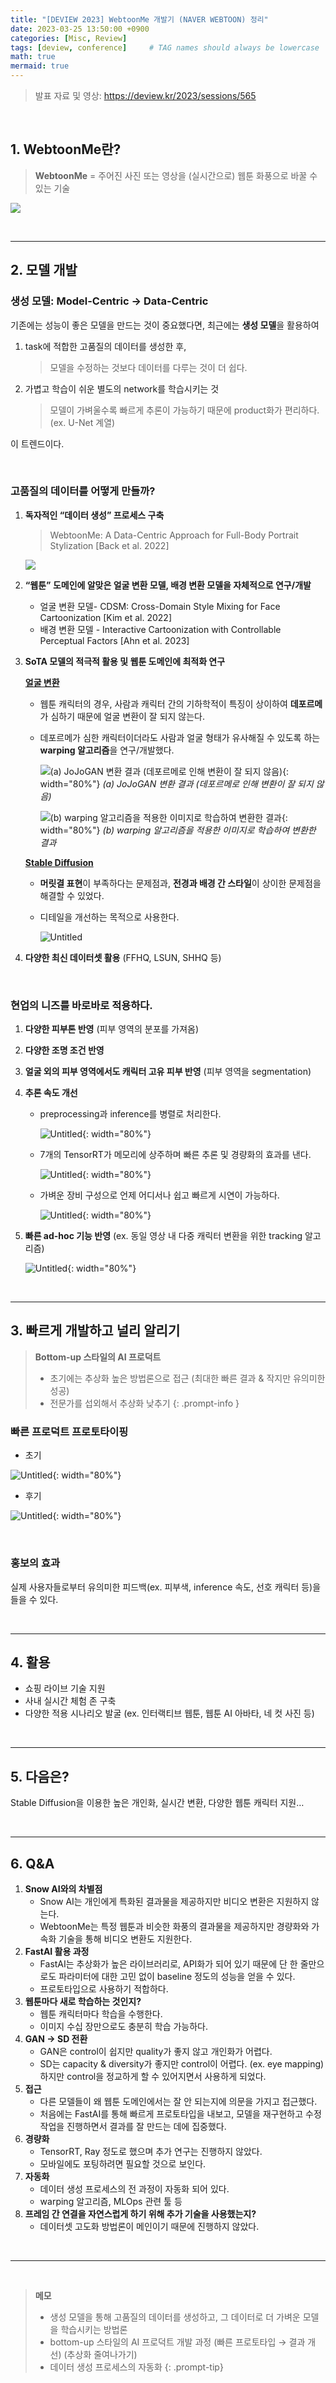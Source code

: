 ```yaml
---
title: "[DEVIEW 2023] WebtoonMe 개발기 (NAVER WEBTOON) 정리"
date: 2023-03-25 13:50:00 +0900
categories: [Misc, Review]
tags: [deview, conference]     # TAG names should always be lowercase
math: true
mermaid: true
---
```


> 발표 자료 및 영상: <https://deview.kr/2023/sessions/565>

<br>

## 1. WebtoonMe란?

> **WebtoonMe** = 주어진 사진 또는 영상을 (실시간으로) 웹툰 화풍으로 바꿀 수 있는 기술

![](/assets/img/posts/Free-Notes/Memo/2023-03-25-01-01.png)

<br>

----

## 2. 모델 개발

### 생성 모델: Model-Centric → Data-Centric

기존에는 성능이 좋은 모델을 만드는 것이 중요했다면, 최근에는 **생성 모델**을 활용하여 

1. task에 적합한 <span class="hl">고품질의 데이터를 생성</span>한 후, 
    
    > 모델을 수정하는 것보다 데이터를 다루는 것이 더 쉽다.
    > 
2. <span class="hl">가볍고 학습이 쉬운 별도의 network</span>를 학습시키는 것
    
    > 모델이 가벼울수록 빠르게 추론이 가능하기 때문에 product화가 편리하다. (ex. U-Net 계열)
    > 

이 트렌드이다.

<br>

### 고품질의 데이터를 어떻게 만들까?

1. **독자적인 “데이터 생성” 프로세스 구축** 
    
    > WebtoonMe: A Data-Centric Approach for Full-Body Portrait Stylization [Back et al. 2022]
    > 
    
    ![](/assets/img/posts/Free-Notes/Memo/2023-03-25-01-02.png)
    
2. **“웹툰” 도메인에 알맞은 얼굴 변환 모델, 배경 변환 모델을 자체적으로 연구/개발**
    - 얼굴 변환 모델- CDSM: Cross-Domain Style Mixing for Face Cartoonization [Kim et al. 2022]
    - 배경 변환 모델 - Interactive Cartoonization with Controllable Perceptual Factors [Ahn et al. 2023]
3. **SoTA 모델의 적극적 활용 및 웹툰 도메인에 최적화 연구**
    
    **<u>얼굴 변환</u>**
    
    - 웹툰 캐릭터의 경우, 사람과 캐릭터 간의 기하학적이 특징이 상이하여 **데포르메**가 심하기 때문에 얼굴 변환이 잘 되지 않는다.
    - 데포르메가 심한 캐릭터이더라도 사람과 얼굴 형태가 유사해질 수 있도록 하는 **warping 알고리즘**을 연구/개발했다.
        
        ![(a) JoJoGAN 변환 결과 (데포르메로 인해 변환이 잘 되지 않음)](/assets/img/posts/Free-Notes/Memo/2023-03-25-01-03.png){: width="80%"}
        _(a) JoJoGAN 변환 결과 (데포르메로 인해 변환이 잘 되지 않음)_
        
        ![(b) warping 알고리즘을 적용한 이미지로 학습하여 변환한 결과](/assets/img/posts/Free-Notes/Memo/2023-03-25-01-04.png){: width="80%"}
        _(b) warping 알고리즘을 적용한 이미지로 학습하여 변환한 결과_
        
    
    **<u>Stable Diffusion</u>**
    
    - **머릿결 표현**이 부족하다는 문제점과, **전경과 배경 간 스타일**이 상이한 문제점을 해결할 수 있었다.

    - 디테일을 개선하는 목적으로 사용한다.
        
        ![Untitled](/assets/img/posts/Free-Notes/Memo/2023-03-25-01-05.png)
    
4. **다양한 최신 데이터셋 활용** (FFHQ, LSUN, SHHQ 등)

<br>

### 현업의 니즈를 바로바로 적용하다.

1. **다양한 피부톤 반영** (피부 영역의 분포를 가져옴)
    
2. **다양한 조명 조건 반영**
    
3. **얼굴 외의 피부 영역에서도 캐릭터 고유 피부 반영** (피부 영역을 segmentation)
    
4. **추론 속도 개선**
    - preprocessing과 inference를 병렬로 처리한다.
        
        ![Untitled](/assets/img/posts/Free-Notes/Memo/2023-03-25-01-06.png){: width="80%"}
        
    - 7개의 TensorRT가 메모리에 상주하며 빠른 추론 및 경량화의 효과를 낸다.
        
        ![Untitled](/assets/img/posts/Free-Notes/Memo/2023-03-25-01-07.png){: width="80%"}
        
    - 가벼운 장비 구성으로 언제 어디서나 쉽고 빠르게 시연이 가능하다.
        
        ![Untitled](/assets/img/posts/Free-Notes/Memo/2023-03-25-01-08.png){: width="80%"}
        
5. **빠른 ad-hoc 기능 반영** (ex. 동일 영상 내 다중 캐릭터 변환을 위한 tracking 알고리즘)
    
    ![Untitled](/assets/img/posts/Free-Notes/Memo/2023-03-25-01-09.png){: width="80%"}
    

<br>

----

## 3. 빠르게 개발하고 널리 알리기

> **Bottom-up 스타일의 AI 프로덕트**
> 
> - 초기에는 추상화 높은 방법론으로 접근 (최대한 빠른 결과 & 작지만 유의미한 성공)
> - 전문가를 섭외해서 추상화 낮추기
{: .prompt-info }

### 빠른 프로덕트 프로토타이핑

- 초기
    
![Untitled](/assets/img/posts/Free-Notes/Memo/2023-03-25-01-10.png){: width="80%"}
    
- 후기
    
![Untitled](/assets/img/posts/Free-Notes/Memo/2023-03-25-01-11.png){: width="80%"}
    

<br>

### 홍보의 효과

실제 사용자들로부터 유의미한 피드백(ex. 피부색, inference 속도, 선호 캐릭터 등)을 들을 수 있다.

<br>

----

## 4. 활용

- 쇼핑 라이브 기술 지원
- 사내 실시간 체험 존 구축
- 다양한 적용 시나리오 발굴 (ex. 인터랙티브 웹툰, 웹툰 AI 아바타, 네 컷 사진 등)

<br>

----

## 5. 다음은?

Stable Diffusion을 이용한 높은 개인화, 실시간 변환, 다양한 웹툰 캐릭터 지원…

<br>

----

## 6. Q&A

1. **Snow AI와의 차별점**
    - Snow AI는 개인에게 특화된 결과물을 제공하지만 비디오 변환은 지원하지 않는다.
    - WebtoonMe는 특정 웹툰과 비슷한 화풍의 결과물을 제공하지만 경량화와 가속화 기술을 통해 비디오 변환도 지원한다.
2. **FastAI 활용 과정**
    - FastAI는 추상화가 높은 라이브러리로, API화가 되어 있기 때문에 단 한 줄만으로도 파라미터에 대한 고민 없이 baseline 정도의 성능을 얻을 수 있다.
    - 프로토타입으로 사용하기 적합하다.
3. **웹툰마다 새로 학습하는 것인지?**
    - 웹툰 캐릭터마다 학습을 수행한다.
    - 이미지 수십 장만으로도 충분히 학습 가능하다.
4. **GAN → SD 전환**
    - GAN은 control이 쉽지만 quality가 좋지 않고 개인화가 어렵다.
    - SD는 capacity & diversity가 좋지만 control이 어렵다. (ex. eye mapping) 하지만 control을 정교하게 할 수 있어지면서 사용하게 되었다.
5. **접근**
    - 다른 모델들이 왜 웹툰 도메인에서는 잘 안 되는지에 의문을 가지고 접근했다.
    - 처음에는 FastAI를 통해 빠르게 프로토타입을 내보고, 모델을 재구현하고 수정 작업을 진행하면서 결과를 잘 만드는 데에 집중했다.
6. **경량화**
    - TensorRT, Ray 정도로 했으며 추가 연구는 진행하지 않았다.
    - 모바일에도 포팅하려면 필요할 것으로 보인다.
7. **자동화**
    - 데이터 생성 프로세스의 전 과정이 자동화 되어 있다.
    - warping 알고리즘, MLOps 관련 툴 등
8. **프레임 간 연결을 자연스럽게 하기 위해 추가 기술을 사용했는지?**
    - 데이터셋 고도화 방법론이 메인이기 때문에 진행하지 않았다.

<br>

----

<br>

> **메모**
> - 생성 모델을 통해 고품질의 데이터를 생성하고, 그 데이터로 더 가벼운 모델을 학습시키는 방법론
> - bottom-up 스타일의 AI 프로덕트 개발 과정 (빠른 프로토타입 → 결과 개선) (추상화 줄여나가기)
> - 데이터 생성 프로세스의 자동화
{: .prompt-tip}
